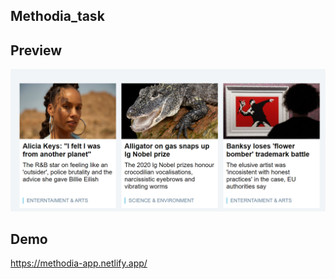 ## Methodia_task
## Preview
![UI Dev Taskt](View.png "UI")

## Demo
https://methodia-app.netlify.app/
